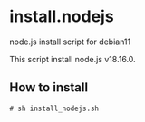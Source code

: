 install.nodejs
==============

node.js install script for debian11

This script install node.js v18.16.0.

How to install
--------------

	# sh install_nodejs.sh
